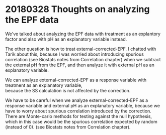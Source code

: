 # 20180328 Thoughts on analyzing the EPF data

We've talked about analyzing the EPF data with treatment as an explantory factor and also with pH as an explanatory variable instead.

The other question is how to treat external-corrected-EPF. I chatted with Tarik about this, because I was worried about introducing 
spurious correlation (see Biostats notes from Correlation chapter) when we subtract the external pH from the EPF, and then analyze 
it with external pH as an explanatory variable. 

We can analyze external-corrected-EPF as a response variable with treatment as an explanatory variable,  
because the SS calculation is not affected by the correction.

We have to be careful when we analyze external-corrected-EPF as a response variable and external pH as an explanatory variable, 
because we have to worry about spurious correlation introduced by the correction. 
There are Monte-carlo methods for testing against the null hypothesis, which in this case would be the spurious correlation expected 
by random (instead of 0).
(see Biostats notes from Correlation chapter).
